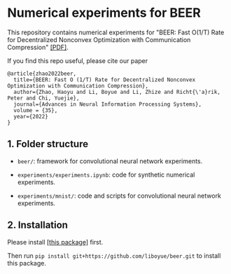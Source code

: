 # Numerical experiments for BEER

This repository contains numerical experiments for "BEER: Fast O(1/T) Rate for Decentralized Nonconvex Optimization with Communication Compression" [[PDF]](https://arxiv.org/pdf/2201.13320.pdf).

If you find this repo useful, please cite our paper
```
@article{zhao2022beer,
  title={BEER: Fast O (1/T) Rate for Decentralized Nonconvex Optimization with Communication Compression},
  author={Zhao, Haoyu and Li, Boyue and Li, Zhize and Richt{\'a}rik, Peter and Chi, Yuejie},
  journal={Advances in Neural Information Processing Systems},
  volume = {35},
  year={2022}
}
```

## 1. Folder structure

- `beer/`: framework for convolutional neural network experiments.

- `experiments/experiments.ipynb`: code for synthetic numerical experiments.

- `experiments/mnist/`: code and scripts for convolutional neural network experiments.

## 2. Installation

Please install [[this package]](https://github.com/liboyue/Network-Distributed-Algorithm) first.

Then run `pip install git+https://github.com/liboyue/beer.git` to install this package.

